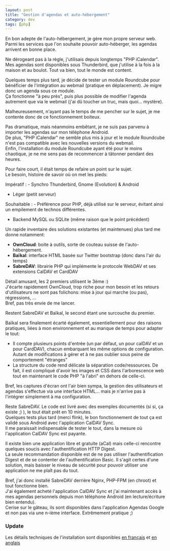 ```yaml
---
layout: post
title: "Gestion d'agendas et auto-hébergement"
category: dev
tags: [php]
---
```


En bon adepte de l'auto-hébergement, je gère mon propre serveur web. Parmi les services que l'on souhaite pouvoir auto-héberger, les agendas arrivent en bonne place.

Ne dérogeant pas à la règle, j'utilisais depuis longtemps "PHP iCalendar". Mes agendas sont disponibles sous Thunderbird, que j'utilise à la fois à la maison et au boulot.
Tout va bien, tout le monde est content.

Quelques temps plus tard, je décide de tester un module Roundcube pour bénéficier de l'intégration au webmail (pratique en déplacement). Je migre donc un agenda sous ce module.  
Ça fonctionne "à peu près", puis plus possible de modifier l'agenda autrement que via le webmail (j'ai dû toucher un truc, mais quoi... mystère).

Malheureusement, n'ayant pas le temps de me pencher sur le sujet, je me contente donc de ce fonctionnement boiteux.

Pas dramatique, mais néanmoins embêtant, je ne suis pas parvenu à importer les agendas sur mon téléphone Android.  
De plus, "PHP iCalendar" ne semble plus mis à jour et le module Roundcube n'est pas compatible avec les nouvelles versions du webmail.  
Enfin, l'installation du module Roundcube ayant été pour le moins chaotique, je ne me sens pas de recommencer à tâtonner pendant des heures.

Pour faire court, il était temps de refaire un point sur le sujet.  
Le besoin, histoire de savoir où on met les pieds:

Impératif
: - Synchro Thunderbird, Gnome (Evolution) & Android  
  - Léger (petit serveur)

Souhaitable
: - Préférence pour PHP, déjà utilisé sur le serveur, évitant ainsi un empilement de technos différentes.  
  - Backend MySQL ou SQLite (même raison que le point précédent)

Un rapide inventaire des solutions existantes (et maintenues) plus tard me donne notamment:

- __OwnCloud__: boite à outils, sorte de couteau suisse de l'auto-hébergement.
- __Baïkal__: interface HTML basée sur Twitter bootstrap (donc dans l'air du temps)
- __SabreDAV__: librairie PHP qui implémente le protocole WebDAV et ses extensions CalDAV et CardDAV

Détail amusant, les 2 premiers utilisent le 3ème :)  
J'écarte rapidement OwnCloud, trop riche pour mon besoin et les retours d'utilisateurs ne sont pas folichons: mise à jour qui marche (ou pas), régressions, …  
Bref, pas très envie de me lancer.

Restent SabreDAV et Baïkal, le second étant une surcouche du premier.

Baïkal sera finalement écarté également, essentiellement pour des raisons pratiques, liées à mon environnement et au manque de temps pour adapter le tout:

- Il compte plusieurs points d'entrée (un par défaut, un pour calDAV et un pour CardDAV), chacun embarquant les même options de configuration. Autant de modifications à gérer et à ne pas oublier sous peine de comportement "étranges"
- La structure du code rend délicate la séparation code/ressources. De fait, il est compliqué d'avoir les images et CSS dans l'arborescence web tout en maintenant le code PHP "à l'abri" en dehors de celle-ci.

Bref, les captures d'écran ont l'air bien sympa, la gestion des utilisateurs et agendas s'effectue via une interface HTML… mais je n'arrive pas à l'intégrer simplement à ma configuration.

Reste SabreDAV. Le code est livré avec des exemples documentés (si si, ça existe ;) ), le tout était prêt en 10 minutes.  
Quelques tests plus tard (merci flink), le bon fonctionnement de tout ça est validé sous Android avec l'application CalDAV Sync.  
Il me paraissait indispensable de tester le tout, dans la mesure où l'application CalDAV Sync est payante.

Il existe bien une application libre et gratuite (aCal) mais celle-ci rencontre quelques soucis avec l'authentification HTTP Digest.  
La seule recommandation disponible est de ne pas utiliser l'authentification Digest et de se contenter de l'authentification Basic. Il s'agit certes d'une solution, mais baisser le niveau de sécurité pour pouvoir utiliser une application ne me plaît pas du tout.

Bref, j'ai donc installé SabreDAV derrière Nginx, PHP-FPM (en chroot) et tout fonctionne bien.  
J'ai également acheté l'application CalDAV Sync et j'ai maintenant accès à mes agendas personnels depuis mon téléphone Android (en lecture/écriture bien entendu).  
Cerise sur le gâteau, ils sont disponibles dans l'application Agendas Google et non pas via une n-ième interface. Extrêmement pratique ;)

### Update

Les détails techniques de l'installation sont disponibles [en français](http://publications.jbfavre.org/web/online-calendars-sabredav-php-fpm-nginx.fr) et [en anglais](http://publications.jbfavre.org/web/online-calendars-sabredav-php-fpm-nginx.en)
